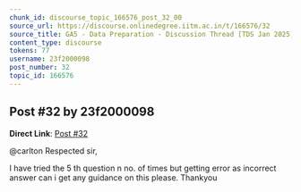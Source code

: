 ```yaml
---
chunk_id: discourse_topic_166576_post_32_00
source_url: https://discourse.onlinedegree.iitm.ac.in/t/166576/32
source_title: GA5 - Data Preparation - Discussion Thread [TDS Jan 2025]
content_type: discourse
tokens: 77
username: 23f2000098
post_number: 32
topic_id: 166576
---
```


## Post #32 by 23f2000098

**Direct Link**: [Post #32](https://discourse.onlinedegree.iitm.ac.in/t/166576/32)

@carlton Respected sir,

I have tried the 5 th question n no. of times but getting error as incorrect answer can i get any guidance on this please. Thankyou
